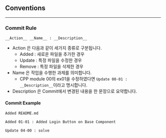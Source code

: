 ## Conventions

---

### Commit Rule
```
__Action__ __Name__ : __Description__
```
- Action 은 다음과 같이 세가지 종류로 구분됩니다.
    - Added : 새로운 파일을 추가한 경우
    - Update : 특정 파일을 수정한 경우
    - Remove : 특정 파일을 삭제한 경우
- Name 은 작업을 수행한 과제를 의미합니다.
    - CPP module 00의 ex01을 수정하였다면 ```Update 00-01 : __Description__```이라고 명시합니다.
- Description 은 Commit에서 변경된 내용을 한 문장으로 요약합니다.

#### Commit Example
```
Added README.md
```
```
Added 01-01 : Added Login Button on Base Component
```
```
Update 04-00 : solve
```